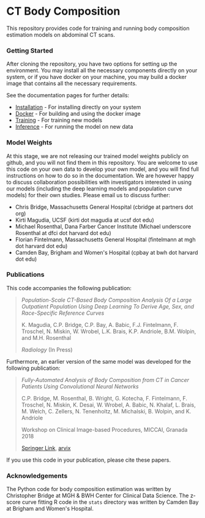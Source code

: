# CT Body Composition

This repository provides code for training and running body composition estimation models on abdominal CT scans.

### Getting Started

After cloning the repository, you have two options for setting up the environment.
You may install all the necessary components directly on your system, or if you have docker on your machine,
you may build a docker image that contains all the necessary requirements.

See the documentation pages for further details:
* [Installation](docs/installation.md) - For installing directly on your system
* [Docker](docs/docker.md) - For building and using the docker image
* [Training](docs/training.md) - For training new models
* [Inference](docs/inference.md) - For running the model on new data

### Model Weights

At this stage, we are not releasing our trained model weights publicly on github, and you will not find them in this
repository. You are welcome to use this code on your own data to develop your own model, and you will find full
instructions on how to do so in the documentation. We are however happy to discuss collaboration possibilities with
investigators interested in using our models (including the deep learning models and population curve
models) for their own studies. Please email us to discuss further:

- Chris Bridge, Massachusetts General Hospital (cbridge at partners dot org)
- Kirti Magudia, UCSF (kirti dot magudia at ucsf dot edu)
- Michael Rosenthal, Dana Farber Cancer Institute (Michael underscore Rosenthal at dfci dot harvard dot edu)
- Florian Fintelmann, Massachusetts General Hospital (fintelmann at mgh dot harvard dot edu)
- Camden Bay, Brigham and Women's Hospital (cpbay at bwh dot harvard dot edu)

### Publications

This code accompanies the following publication:

> *Population-Scale CT-Based Body Composition Analysis Of a Large Outpatient Population Using Deep Learning To Derive
> Age, Sex, and Race-Specific Reference Curves*
>
> K. Magudia, C.P. Bridge, C.P. Bay, A. Babic, F.J. Fintelmann, F. Troschel, N. Miskin, W. Wrobel, L.K. Brais,
> K.P. Andriole, B.M. Wolpin, and M.H. Rosenthal
>
> *Radiology* (In Press)

Furthermore, an earlier version of the same model was developed for the following publication:

> *Fully-Automated Analysis of Body Composition from CT in Cancer Patients Using Convolutional Neural Networks*
>
> C.P. Bridge, M. Rosenthal, B. Wright, G. Kotecha, F. Fintelmann, F. Troschel, N. Miskin, K. Desai, W. Wrobel,
> A. Babic, N. Khalaf, L. Brais, M. Welch, C. Zellers, N. Tenenholtz, M. Michalski, B. Wolpin, and K. Andriole
>
> Workshop on Clinical Image-based Procedures, MICCAI, Granada 2018
>
> [Springer Link](https://link.springer.com/chapter/10.1007/978-3-030-01201-4_22),
> [arvix](https://arxiv.org/abs/1808.03844)

If you use this code in your publication, please cite these papers.

### Acknowledgements

The Python code for body composition estimation was written by Christopher Bridge at MGH & BWH Center for Clinical Data
Science. The z-score curve fitting R code in the `stats` directory was written by Camden Bay at Brigham and Women's
Hospital.
